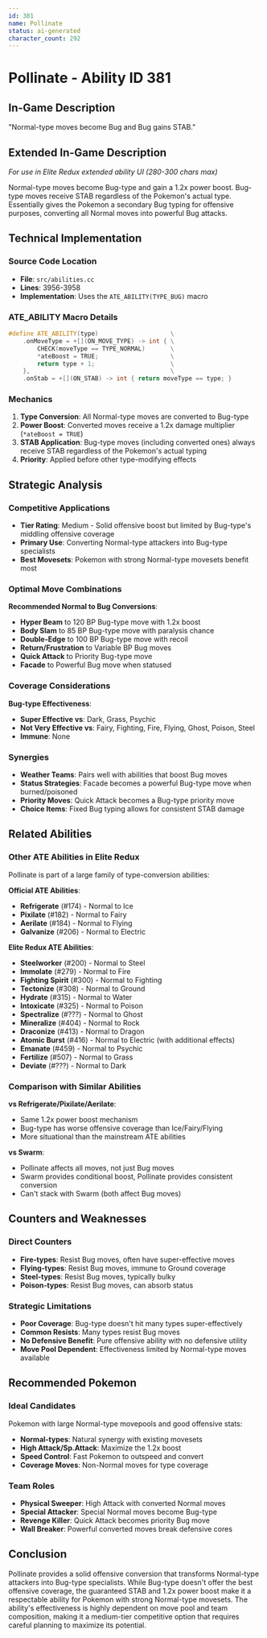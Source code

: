 ```yaml
---
id: 381
name: Pollinate
status: ai-generated
character_count: 292
---
```


# Pollinate - Ability ID 381

## In-Game Description
"Normal-type moves become Bug and Bug gains STAB."

## Extended In-Game Description
*For use in Elite Redux extended ability UI (280-300 chars max)*

Normal-type moves become Bug-type and gain a 1.2x power boost. Bug-type moves receive STAB regardless of the Pokemon's actual type. Essentially gives the Pokemon a secondary Bug typing for offensive purposes, converting all Normal moves into powerful Bug attacks.

## Technical Implementation

### Source Code Location
- **File**: `src/abilities.cc`
- **Lines**: 3956-3958
- **Implementation**: Uses the `ATE_ABILITY(TYPE_BUG)` macro

### ATE_ABILITY Macro Details
```cpp
#define ATE_ABILITY(type)                    \
    .onMoveType = +[](ON_MOVE_TYPE) -> int { \
        CHECK(moveType == TYPE_NORMAL)       \
        *ateBoost = TRUE;                    \
        return type + 1;                     \
    },                                       \
    .onStab = +[](ON_STAB) -> int { return moveType == type; }
```

### Mechanics
1. **Type Conversion**: All Normal-type moves are converted to Bug-type
2. **Power Boost**: Converted moves receive a 1.2x damage multiplier (`*ateBoost = TRUE`)
3. **STAB Application**: Bug-type moves (including converted ones) always receive STAB regardless of the Pokemon's actual typing
4. **Priority**: Applied before other type-modifying effects

## Strategic Analysis

### Competitive Applications
- **Tier Rating**: Medium - Solid offensive boost but limited by Bug-type's middling offensive coverage
- **Primary Use**: Converting Normal-type attackers into Bug-type specialists
- **Best Movesets**: Pokemon with strong Normal-type movesets benefit most

### Optimal Move Combinations
**Recommended Normal to Bug Conversions**:
- **Hyper Beam** to 120 BP Bug-type move with 1.2x boost
- **Body Slam** to 85 BP Bug-type move with paralysis chance
- **Double-Edge** to 100 BP Bug-type move with recoil
- **Return/Frustration** to Variable BP Bug moves
- **Quick Attack** to Priority Bug-type move
- **Facade** to Powerful Bug move when statused

### Coverage Considerations
**Bug-type Effectiveness**:
- **Super Effective vs**: Dark, Grass, Psychic
- **Not Very Effective vs**: Fairy, Fighting, Fire, Flying, Ghost, Poison, Steel
- **Immune**: None

### Synergies
- **Weather Teams**: Pairs well with abilities that boost Bug moves
- **Status Strategies**: Facade becomes a powerful Bug-type move when burned/poisoned
- **Priority Moves**: Quick Attack becomes a Bug-type priority move
- **Choice Items**: Fixed Bug typing allows for consistent STAB damage

## Related Abilities

### Other ATE Abilities in Elite Redux
Pollinate is part of a large family of type-conversion abilities:

**Official ATE Abilities**:
- **Refrigerate** (#174) - Normal to Ice
- **Pixilate** (#182) - Normal to Fairy  
- **Aerilate** (#184) - Normal to Flying
- **Galvanize** (#206) - Normal to Electric

**Elite Redux ATE Abilities**:
- **Steelworker** (#200) - Normal to Steel
- **Immolate** (#279) - Normal to Fire
- **Fighting Spirit** (#300) - Normal to Fighting
- **Tectonize** (#308) - Normal to Ground
- **Hydrate** (#315) - Normal to Water
- **Intoxicate** (#325) - Normal to Poison
- **Spectralize** (#???) - Normal to Ghost
- **Mineralize** (#404) - Normal to Rock
- **Draconize** (#413) - Normal to Dragon
- **Atomic Burst** (#416) - Normal to Electric (with additional effects)
- **Emanate** (#459) - Normal to Psychic
- **Fertilize** (#507) - Normal to Grass
- **Deviate** (#???) - Normal to Dark

### Comparison with Similar Abilities
**vs Refrigerate/Pixilate/Aerilate**: 
- Same 1.2x power boost mechanism
- Bug-type has worse offensive coverage than Ice/Fairy/Flying
- More situational than the mainstream ATE abilities

**vs Swarm**:
- Pollinate affects all moves, not just Bug moves
- Swarm provides conditional boost, Pollinate provides consistent conversion
- Can't stack with Swarm (both affect Bug moves)

## Counters and Weaknesses

### Direct Counters
- **Fire-types**: Resist Bug moves, often have super-effective moves
- **Flying-types**: Resist Bug moves, immune to Ground coverage
- **Steel-types**: Resist Bug moves, typically bulky
- **Poison-types**: Resist Bug moves, can absorb status

### Strategic Limitations
- **Poor Coverage**: Bug-type doesn't hit many types super-effectively
- **Common Resists**: Many types resist Bug moves
- **No Defensive Benefit**: Pure offensive ability with no defensive utility
- **Move Pool Dependent**: Effectiveness limited by Normal-type moves available

## Recommended Pokemon

### Ideal Candidates
Pokemon with large Normal-type movepools and good offensive stats:
- **Normal-types**: Natural synergy with existing movesets
- **High Attack/Sp.Attack**: Maximize the 1.2x boost
- **Speed Control**: Fast Pokemon to outspeed and convert
- **Coverage Moves**: Non-Normal moves for type coverage

### Team Roles
- **Physical Sweeper**: High Attack with converted Normal moves
- **Special Attacker**: Special Normal moves become Bug-type
- **Revenge Killer**: Quick Attack becomes priority Bug move
- **Wall Breaker**: Powerful converted moves break defensive cores

## Conclusion

Pollinate provides a solid offensive conversion that transforms Normal-type attackers into Bug-type specialists. While Bug-type doesn't offer the best offensive coverage, the guaranteed STAB and 1.2x power boost make it a respectable ability for Pokemon with strong Normal-type movesets. The ability's effectiveness is highly dependent on move pool and team composition, making it a medium-tier competitive option that requires careful planning to maximize its potential.